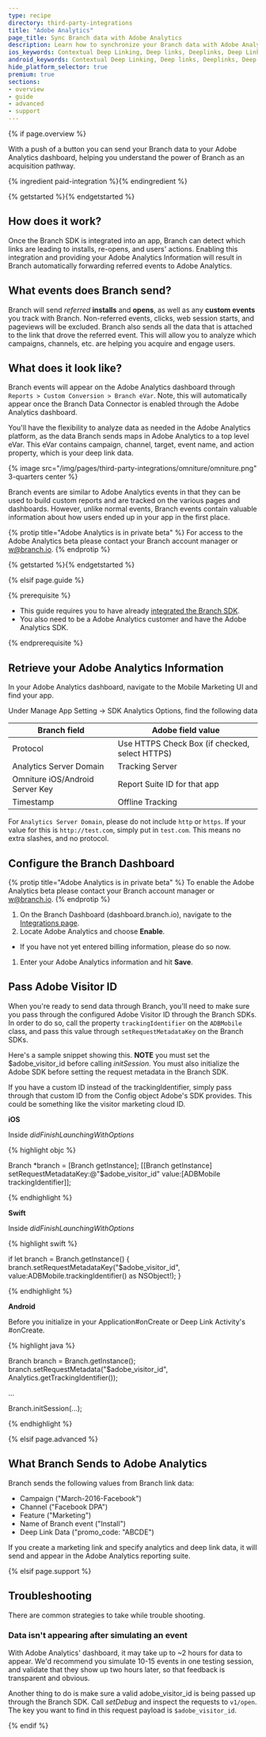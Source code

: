 ```yaml
---
type: recipe
directory: third-party-integrations
title: "Adobe Analytics"
page_title: Sync Branch data with Adobe Analytics
description: Learn how to synchronize your Branch data with Adobe Analytics, for example to track in-app events, segment users from Branch installs and calculate LTV.
ios_keywords: Contextual Deep Linking, Deep links, Deeplinks, Deep Linking, Deeplinking, Deferred Deep Linking, Deferred Deeplinking, Google App Indexing, Google App Invites, Apple Universal Links, Apple Spotlight Search, Facebook App Links, AppLinks, Deepviews, Deep views, Adobe Analytics, user segmentation, life time value, LTV
android_keywords: Contextual Deep Linking, Deep links, Deeplinks, Deep Linking, Deeplinking, Deferred Deep Linking, Deferred Deeplinking, Google App Indexing, Google App Invites, Apple Universal Links, Apple Spotlight Search, Facebook App Links, AppLinks, Deepviews, Deep views, Adobe Analytics, user segmentation, life time value, LTV
hide_platform_selector: true
premium: true
sections:
- overview
- guide
- advanced
- support
---
```


{% if page.overview %}
	
With a push of a button you can send your Branch data to your Adobe Analytics dashboard, helping you understand the power of Branch as an acquisition pathway.

{% ingredient paid-integration %}{% endingredient %}

{% getstarted %}{% endgetstarted %}

## How does it work?

Once the Branch SDK is integrated into an app, Branch can detect which links are leading to installs, re-opens, and users' actions. Enabling this integration and providing your Adobe Analytics Information will result in Branch automatically forwarding referred events to Adobe Analytics.

## What events does Branch send?

Branch will send *referred* **installs** and **opens**, as well as any **custom events** you track with Branch. Non-referred events, clicks, web session starts, and pageviews will be excluded. Branch also sends all the data that is attached to the link that drove the referred event. This will allow you to analyze which campaigns, channels, etc. are helping you acquire and engage users.

## What does it look like?

Branch events will appear on the Adobe Analytics dashboard through `Reports > Custom Conversion > Branch eVar`. Note, this will automatically appear once the Branch Data Connector is enabled through the Adobe Analytics dashboard.

You'll have the flexibility to analyze data as needed in the Adobe Analytics platform, as the data Branch sends maps in Adobe Analytics to a top level eVar. This eVar contains campaign, channel, target, event name, and action property, which is your deep link data.

{% image src="/img/pages/third-party-integrations/omniture/omniture.png" 3-quarters center %}

Branch events are similar to Adobe Analytics events in that they can be used to build custom reports and are tracked on the various pages and dashboards. However, unlike normal events, Branch events contain valuable information about how users ended up in your app in the first place.

{% protip title="Adobe Analytics is in private beta" %}
For access to the Adobe Analytics beta please contact your Branch account manager or [w@branch.io](mailto:w@branch.io).
{% endprotip %}

{% getstarted %}{% endgetstarted %}

{% elsif page.guide %}

{% prerequisite %}

- This guide requires you to have already [integrated the Branch SDK]({{base.url}}/getting-started/sdk-integration-guide).
- You also need to be a Adobe Analytics customer and have the Adobe Analytics SDK.

{% endprerequisite %}

## Retrieve your Adobe Analytics Information

In your Adobe Analytics dashboard, navigate to the Mobile Marketing UI and find your app.

Under Manage App Setting -> SDK Analytics Options, find the following data

Branch field | Adobe field value
--- | ---
Protocol | Use HTTPS Check Box (if checked, select HTTPS)
Analytics Server Domain | Tracking Server
Omniture iOS/Android Server Key | Report Suite ID for that app
Timestamp | Offline Tracking

For `Analytics Server Domain`, please do not include `http` or `https`. If your value for this is `http://test.com`, simply put in `test.com`. This means no extra slashes, and no protocol.

## Configure the Branch Dashboard

{% protip title="Adobe Analytics is in private beta" %}
To enable the Adobe Analytics beta please contact your Branch account manager or [w@branch.io](mailto:w@branch.io).
{% endprotip %}

1. On the Branch Dashboard (dashboard.branch.io), navigate to the [Integrations page](https://dashboard.branch.io/integrations).
1. Locate Adobe Analytics and choose **Enable**.
  * If you have not yet entered billing information, please do so now.
1. Enter your Adobe Analytics information and hit **Save**.

## Pass Adobe Visitor ID

When you're ready to send data through Branch, you'll need to make sure you pass through the configured Adobe Visitor ID through the Branch SDKs. In order to do so, call the property `trackingIdentifier` on the `ADBMobile` class, and pass this value through `setRequestMetadataKey` on the Branch SDKs.

Here's a sample snippet showing this. **NOTE** you must set the $adobe_visitor_id before calling *initSession*. You must also initialize the Adobe SDK before setting the request metadata in the Branch SDK.

If you have a custom ID instead of the trackingIdentifier, simply pass through that custom ID from the Config object Adobe's SDK provides. This could be something like the visitor marketing cloud ID.

**iOS**

Inside *didFinishLaunchingWithOptions*

{% highlight objc %}

Branch *branch = [Branch getInstance];
[[Branch getInstance] setRequestMetadataKey:@"$adobe_visitor_id" value:[ADBMobile trackingIdentifier]];

{% endhighlight %}

**Swift**

Inside *didFinishLaunchingWithOptions*

{% highlight swift %}

if let branch = Branch.getInstance() {
    branch.setRequestMetadataKey("$adobe_visitor_id", value:ADBMobile.trackingIdentifier() as NSObject!);
}

{% endhighlight %}

**Android**

Before you initialize in your Application#onCreate or Deep Link Activity's #onCreate.

{% highlight java %}

Branch branch = Branch.getInstance();
branch.setRequestMetadata("$adobe_visitor_id", Analytics.getTrackingIdentifier());

...

Branch.initSession(...);

{% endhighlight %}

{% elsif page.advanced %}

## What Branch Sends to Adobe Analytics

Branch sends the following values from Branch link data:

- Campaign ("March-2016-Facebook")
- Channel ("Facebook DPA")
- Feature ("Marketing")
- Name of Branch event ("Install")
- Deep Link Data ("promo_code: "ABCDE")

If you create a marketing link and specify analytics and deep link data, it will send and appear in the Adobe Analytics reporting suite.

{% elsif page.support %}

## Troubleshooting

There are common strategies to take while trouble shooting.

### Data isn't appearing after simulating an event

With Adobe Analytics' dashboard, it may take up to ~2 hours for data to appear. We'd recommend you simulate 10-15 events in one testing session, and validate that they show up two hours later, so that feedback is transparent and obvious.

Another thing to do is make sure a valid adobe_visitor_id is being passed up through the Branch SDK. Call *setDebug* and inspect the requests to `v1/open`. The key you want to find in this request payload is `$adobe_visitor_id`. 

{% endif %}

